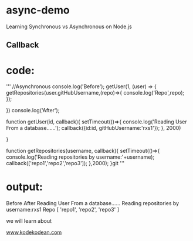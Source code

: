 # async-demo
Learning Synchronous vs Asynchronous on Node.js  

## Callback


# code:
'''
//Asynchronous
console.log('Before');
getUser(1, (user) => {
    getRepositories(user.gitHubUsername,(repo)=>{
        console.log('Repo',repo);
    });

})
console.log('After');


function getUser(id, callback){
    setTimeout(()=>{
        console.log('Reading User From a database......');
        callback({id:id, gitHubUsername:'rxs1'});
    }, 2000)
    
}

function getRepositories(username, callback){
    setTimeout(()=>{
        console.log('Reading repositories by username:'+username);
        callback(['repo1','repo2','repo3']);
    },2000);
}git
'''

# output:

Before
After
Reading User From a database......
Reading repositories by username:rxs1
Repo [ 'repo1', 'repo2', 'repo3' ]

we will learn about



www.kodekodean.com
